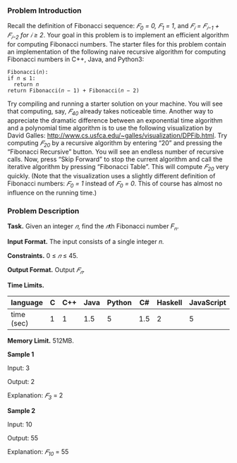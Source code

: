 ### Problem Introduction 

Recall the definition of Fibonacci sequence: *𝐹<sub>0</sub> = 0, 𝐹<sub>1</sub> = 1*, and 
*𝐹<sub>𝑖</sub> = 𝐹<sub>𝑖−1</sub> + 𝐹<sub>𝑖−2</sub> for 𝑖 ≥ 2*. Your goal in this problem is to implement an 
efficient algorithm for computing Fibonacci numbers. The starter files for this problem contain an implementation of 
the following naive recursive algorithm for computing Fibonacci numbers in C++, Java, and Python3:

    Fibonacci(𝑛): 
    if 𝑛 ≤ 1: 
      return 𝑛 
    return Fibonacci(𝑛 − 1) + Fibonacci(𝑛 − 2)

Try compiling and running a starter solution on your machine. You will see that computing, say, *𝐹<sub>40</sub>* already takes 
noticeable time.
Another way to appreciate the dramatic difference between an exponential time algorithm and a polynomial time algorithm is to 
use the following visualization by David Galles: http://www.cs.usfca.edu/~galles/visualization/DPFib.html. 
Try computing *𝐹<sub>20</sub>* by a recursive algorithm by entering “20” and pressing the “Fibonacci Recursive” button. 
You will see an endless number of recursive calls. Now, press “Skip Forward” to stop the current algorithm and call the 
iterative algorithm by pressing “Fibonacci Table”. This will compute *𝐹<sub>20</sub>* very quickly. 
(Note that the visualization uses a slightly different definition of Fibonacci numbers: *𝐹<sub>0</sub> = 1* instead of *𝐹<sub>0</sub> = 0*. 
This of course has almost no influence on the running time.) 

### Problem Description 

**Task.** Given an integer *𝑛*, find the *𝑛*th Fibonacci number 𝐹<sub>𝑛</sub>.

**Input Format.** The input consists of a single integer 𝑛. 

**Constraints.** 0 ≤ *𝑛* ≤ 45. 

**Output Format.** Output *𝐹<sub>𝑛</sub>*. 

**Time Limits.** 

 language | C | C++ | Java | Python | C# | Haskell | JavaScript | Ruby | Scala 
| ------------ | ------------ | ------------ | ------------ | ------------ | ------------ | ------------ | ------------ | ------------ | ------------ |
 time (sec) | 1 | 1 | 1.5 | 5 | 1.5 | 2 | 5 | 5 | 3 

**Memory Limit.** 512MB. 

**Sample 1**

Input: 3 

Output: 2 

Explanation: *𝐹<sub>3</sub>* = 2

**Sample 2** 

Input: 10 

Output: 55 

Explanation: *𝐹<sub>10</sub>* = 55
